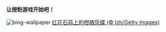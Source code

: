
**让授粉游戏开始吧！**

![bing-wallpaper](https://www.bing.com/th?id=OHR.AsianSwallowtail_ZH-CN7442263508_1920x1080.jpg)
[红花石蒜上的柑橘凤蝶 (© lzh/Getty Images)](https://www.bing.com/search?q=%E6%9F%91%E6%A9%98%E5%87%A4%E8%9D%B6&amp;form=hpcapt&amp;mkt=zh-cn)
  